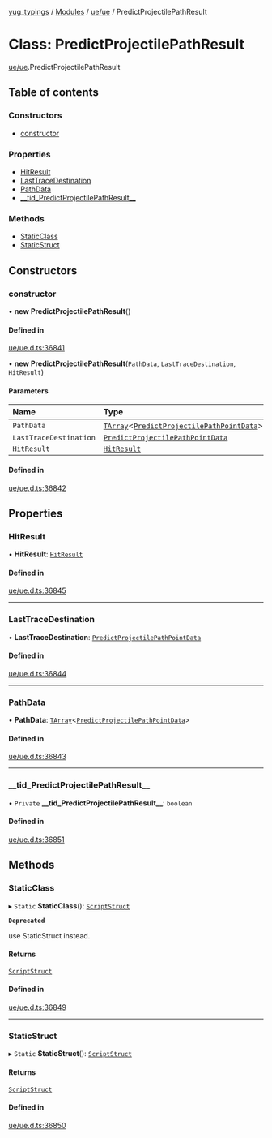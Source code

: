 [yug_typings](../README.md) / [Modules](../modules.md) / [ue/ue](../modules/ue_ue.md) / PredictProjectilePathResult

# Class: PredictProjectilePathResult

[ue/ue](../modules/ue_ue.md).PredictProjectilePathResult

## Table of contents

### Constructors

- [constructor](ue_ue.PredictProjectilePathResult.md#constructor)

### Properties

- [HitResult](ue_ue.PredictProjectilePathResult.md#hitresult)
- [LastTraceDestination](ue_ue.PredictProjectilePathResult.md#lasttracedestination)
- [PathData](ue_ue.PredictProjectilePathResult.md#pathdata)
- [\_\_tid\_PredictProjectilePathResult\_\_](ue_ue.PredictProjectilePathResult.md#__tid_predictprojectilepathresult__)

### Methods

- [StaticClass](ue_ue.PredictProjectilePathResult.md#staticclass)
- [StaticStruct](ue_ue.PredictProjectilePathResult.md#staticstruct)

## Constructors

### constructor

• **new PredictProjectilePathResult**()

#### Defined in

[ue/ue.d.ts:36841](https://github.com/YugMetaverse/yug_typings/blob/25cad34/ue/ue.d.ts#L36841)

• **new PredictProjectilePathResult**(`PathData`, `LastTraceDestination`, `HitResult`)

#### Parameters

| Name | Type |
| :------ | :------ |
| `PathData` | [`TArray`](../interfaces/ue_puerts.TArray.md)<[`PredictProjectilePathPointData`](ue_ue.PredictProjectilePathPointData.md)\> |
| `LastTraceDestination` | [`PredictProjectilePathPointData`](ue_ue.PredictProjectilePathPointData.md) |
| `HitResult` | [`HitResult`](ue_ue.HitResult.md) |

#### Defined in

[ue/ue.d.ts:36842](https://github.com/YugMetaverse/yug_typings/blob/25cad34/ue/ue.d.ts#L36842)

## Properties

### HitResult

• **HitResult**: [`HitResult`](ue_ue.HitResult.md)

#### Defined in

[ue/ue.d.ts:36845](https://github.com/YugMetaverse/yug_typings/blob/25cad34/ue/ue.d.ts#L36845)

___

### LastTraceDestination

• **LastTraceDestination**: [`PredictProjectilePathPointData`](ue_ue.PredictProjectilePathPointData.md)

#### Defined in

[ue/ue.d.ts:36844](https://github.com/YugMetaverse/yug_typings/blob/25cad34/ue/ue.d.ts#L36844)

___

### PathData

• **PathData**: [`TArray`](../interfaces/ue_puerts.TArray.md)<[`PredictProjectilePathPointData`](ue_ue.PredictProjectilePathPointData.md)\>

#### Defined in

[ue/ue.d.ts:36843](https://github.com/YugMetaverse/yug_typings/blob/25cad34/ue/ue.d.ts#L36843)

___

### \_\_tid\_PredictProjectilePathResult\_\_

• `Private` **\_\_tid\_PredictProjectilePathResult\_\_**: `boolean`

#### Defined in

[ue/ue.d.ts:36851](https://github.com/YugMetaverse/yug_typings/blob/25cad34/ue/ue.d.ts#L36851)

## Methods

### StaticClass

▸ `Static` **StaticClass**(): [`ScriptStruct`](ue_ue.ScriptStruct.md)

**`Deprecated`**

use StaticStruct instead.

#### Returns

[`ScriptStruct`](ue_ue.ScriptStruct.md)

#### Defined in

[ue/ue.d.ts:36849](https://github.com/YugMetaverse/yug_typings/blob/25cad34/ue/ue.d.ts#L36849)

___

### StaticStruct

▸ `Static` **StaticStruct**(): [`ScriptStruct`](ue_ue.ScriptStruct.md)

#### Returns

[`ScriptStruct`](ue_ue.ScriptStruct.md)

#### Defined in

[ue/ue.d.ts:36850](https://github.com/YugMetaverse/yug_typings/blob/25cad34/ue/ue.d.ts#L36850)
